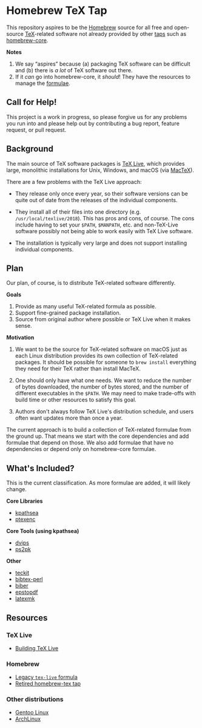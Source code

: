 # Homebrew TeX Tap

This repository aspires to be the [Homebrew] source for all free and open-source
[TeX]-related software not already provided by other [taps] such as
[homebrew-core].

[Homebrew]: https://brew.sh
[TeX]: https://en.wikipedia.org/wiki/TeX
[taps]: https://docs.brew.sh/Taps
[homebrew-core]: https://github.com/Homebrew/homebrew-core

**Notes**

1. We say “aspires” because (a) packaging TeX software can be difficult and (b)
   there is _a lot_ of TeX software out there.
2. If it _can_ go into homebrew-core, it _should_! They have the resources to
   manage the [formulae].

[formulae]: https://formulae.brew.sh/

## Call for Help!

This project is a work in progress, so please forgive us for any problems you
run into and please help out by contributing a bug report, feature request, or
pull request.

## Background

The main source of TeX software packages is [TeX Live], which provides large,
monolithic installations for Unix, Windows, and macOS (via [MacTeX]).

[TeX Live]: https://www.tug.org/texlive/
[MacTeX]: https://www.tug.org/mactex/

There are a few problems with the TeX Live approach:

* They release only once every year, so their software versions can be quite out
  of date from the releases of the individual components.

* They install all of their files into one directory (e.g.
  `/usr/local/texlive/2018`). This has pros and cons, of course. The cons
  include having to set your `$PATH`, `$MANPATH`, etc. and non-TeX-Live software
  possibly not being able to work easily with TeX Live software.

* The installation is typically very large and does not support installing
  individual components.

## Plan

Our plan, of course, is to distribute TeX-related software differently.

**Goals**

1. Provide as many useful TeX-related formula as possible.
2. Support fine-grained package installation.
3. Source from original author where possible or TeX Live when it makes sense.

**Motivation**

1. We want to be the source for TeX-related software on macOS just as each Linux
   distribution provides its own collection of TeX-related packages. It should
   be possible for someone to `brew install` everything they need for their TeX
   rather than install MacTeX.

2. One should only have what one needs. We want to reduce the number of bytes
   downloaded, the number of bytes stored, and the number of different
   executables in the `$PATH`. We may need to make trade-offs with build time or
   other resources to satisfy this goal.

3. Authors don't always follow TeX Live's distribution schedule, and users often
   want updates more than once a year.

The current approach is to build a collection of TeX-related formulae from the
ground up. That means we start with the core dependencies and add formulae that
depend on those. We also add formulae that have no dependencies or depend only
on homebrew-core formulae.

## What's Included?

This is the current classification. As more formulae are added, it will likely
change.

**Core Libraries**

* [kpathsea](./Formula/kpathsea.rb)
* [ptexenc](./Formula/ptexenc.rb)

**Core Tools (using kpathsea)**

* [dvips](./Formula/dvips.rb)
* [ps2pk](./Formula/ps2pk.rb)

**Other**

* [teckit](./Formula/teckit.rb)
* [bibtex-perl](./Formula/bibtex-perl.rb)
* [biber](./Formula/biber.rb)
* [epstopdf](./Formula/epstopdf.rb)
* [latexmk](./Formula/latexmk.rb)

## Resources

### TeX Live

* [Building TeX Live](https://www.tug.org/texlive/doc/tlbuild.html)

### Homebrew

* [Legacy `tex-live` formula](https://github.com/Homebrew/legacy-homebrew/blob/8c24aca1889b5f15ce9d60ce7671730cf50f3ba3/Library/Formula/tex-live.rb)
* [Retired homebrew-tex tap](https://github.com/Homebrew/homebrew-tex)

### Other distributions

* [Gentoo Linux](https://wiki.gentoo.org/wiki/TeX_Live)
* [ArchLinux](https://wiki.archlinux.org/index.php/TeX_Live)
